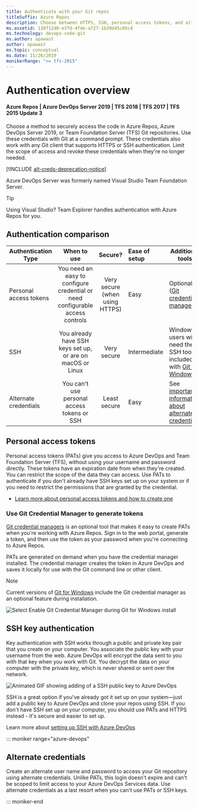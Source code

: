 ```yaml
---
title: Authenticate with your Git repos
titleSuffix: Azure Repos
description: Choose between HTTPS, SSH, personal access tokens, and alternate credentials to securely sign in to your Git repos.
ms.assetid: 138f12d0-e3fd-4fde-a727-1b39d45c05c4
ms.technology: devops-code-git
ms.author: apawast
author: apawast
ms.topic: conceptual
ms.date: 11/26/2019
monikerRange: ">= tfs-2015"
---
```


# Authentication overview

#### Azure Repos | Azure DevOps Server 2019 | TFS 2018 | TFS 2017 | TFS 2015 Update 3

Choose a method to securely access the code in Azure Repos, Azure DevOps Server 2019, or Team Foundation Server (TFS) Git repositories.
Use these credentials with Git at a command prompt. These credentials also work with any Git client that supports HTTPS or SSH authentication.
Limit the scope of access and revoke these credentials when they're no longer needed.

[!INCLUDE [alt-creds-deprecation-notice](../../includes/alt-creds-deprecation-notice.md)]

Azure DevOps Server was formerly named Visual Studio Team Foundation Server.

> [!TIP]
> Using Visual Studio? Team Explorer handles authentication with Azure Repos for you.

## Authentication comparison

| Authentication Type    |                                  When to use                                  |            Secure?             | Ease of setup | Additional tools                                                                                                                                                         |
| ---------------------- | :---------------------------------------------------------------------------: | :----------------------------: | :------------ | ------------------------------------------------------------------------------------------------------------------------------------------------------------------------ |
| Personal access tokens | You need an easy to configure credential or need configurable access controls | Very secure (when using HTTPS) | Easy          | Optional ([Git credential managers](set-up-credential-managers.md))                                                                                                      |
| SSH                    |          You already have SSH keys set up, or are on macOS or Linux           |          Very secure           | Intermediate  | Windows users will need the SSH tools included with [Git for Windows](https://git-for-windows.github.io/)                                                                |
| Alternate credentials  |                  You can't use personal access tokens or SSH                  |          Least secure          | Easy          | See [important information about alternate credentials](https://devblogs.microsoft.com/devops/azure-devops-will-no-longer-support-alternate-credentials-authentication/) |

## Personal access tokens

Personal access tokens (PATs) give you access to Azure DevOps and Team Foundation Server (TFS), without using your username and password directly.
These tokens have an expiration date from when they're created. You can restrict the scope of the data they can access.
Use PATs to authenticate if you don't already have SSH keys set up on your system or if you need to restrict the permissions that are granted by the credential.

- [Learn more about personal access tokens and how to create one](../../organizations/accounts/use-personal-access-tokens-to-authenticate.md)

### <a name="use-credential-managers-to-generate-tokens"></a>Use Git Credential Manager to generate tokens

[Git credential managers](set-up-credential-managers.md) is an optional tool that makes it easy to create PATs when you're working with Azure Repos.
Sign in to the web portal, generate a token, and then use the token as your password when you're connecting to Azure Repos.

PATs are generated on demand when you have the credential manager installed.
The credential manager creates the token in Azure DevOps and saves it locally for use with the Git command line or other client.

> [!NOTE]
> Current versions of [Git for Windows](https://git-for-windows.github.io/) include the Git credential manager as an optional feature during installation.
>
> ![Select Enable Git Credential Manager during Git for Windows install](media/install-git-with-git-credential-manager.png)

## SSH key authentication

Key authentication with SSH works through a public and private key pair that you create on your computer.
You associate the public key with your username from the web. Azure DevOps will encrypt the data sent to you with that key when you work with Git.
You decrypt the data on your computer with the private key, which is never shared or sent over the network.

![Animated GIF showing adding of a SSH public key to Azure DevOps](media/ssh_add_public_key.gif)

SSH is a great option if you've already got it set up on your system&mdash;just add a public key to Azure DevOps and clone your repos using SSH.
If you don't have SSH set up on your computer, you should use PATs and HTTPS instead - it's secure and easier to set up.

Learn more about [setting up SSH with Azure DevOps](use-ssh-keys-to-authenticate.md)

::: moniker range="azure-devops"

## Alternate credentials

Create an alternate user name and password to access your Git repository using alternate credentials.
Unlike PATs, this login doesn't expire and can't be scoped to limit access to your Azure DevOps Services data.
Use alternate credentials as a last resort when you can't use PATs or SSH keys.

::: moniker-end
